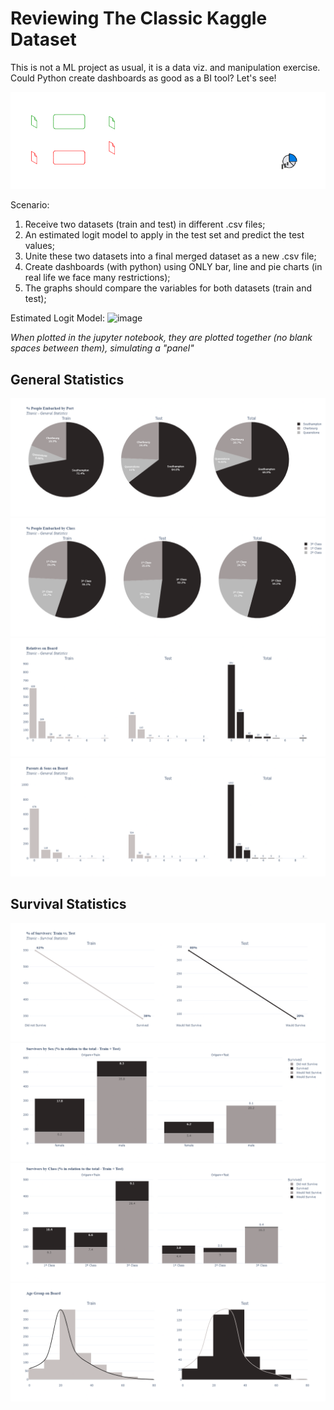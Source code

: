# Reviewing The Classic Kaggle Dataset
This is not a ML project as usual, it is a data viz. and manipulation exercise.
Could Python create dashboards as good as a BI tool? Let's see!

![My Image](flow_chart.png)

Scenario:
1. Receive two datasets (train and test) in different .csv files;
2. An estimated logit model to apply in the test set and predict the test values;
3. Unite these two datasets into a final merged dataset as a new .csv file;
4. Create dashboards (with python) using ONLY bar, line and pie charts (in real life we face many restrictions);
5. The graphs should compare the variables for both datasets (train and test);

Estimated Logit Model:
![image](https://user-images.githubusercontent.com/82718085/226204942-41590845-9271-4ce0-bc0f-60a462c5a08d.png)

*When plotted in the jupyter notebook, they are plotted together (no blank spaces between them), simulating a "panel"*
## General Statistics
![My Image](plots/general_statistics/1-pie_plot_by_port.png)
![My Image](plots/general_statistics/2-pie_plot_by_class.png)
![My Image](plots/general_statistics/3-bar_plot_relatives.png)
![My Image](plots/general_statistics/4-bar_plot_parents.png)

## Survival Statistics
![My Image](plots/survival_statistics/1-line_plot_survivers.png)
![My Image](plots/survival_statistics/2-bar_plot_sex.png)
![My Image](plots/survival_statistics/3-bar_plot_class.png)
![My Image](plots/survival_statistics/4-dist_plot_age.png)
